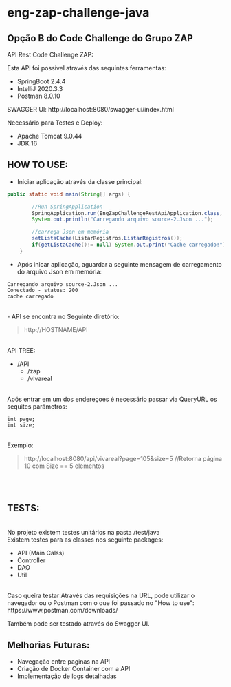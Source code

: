 # eng-zap-challenge-java
## Opção B do Code Challenge do Grupo ZAP

API Rest Code Challenge ZAP:

Esta API foi possível através das sequintes ferramentas: <br>

- SpringBoot 2.4.4 
- IntelliJ 2020.3.3 
- Postman 8.0.10

SWAGGER UI: http://localhost:8080/swagger-ui/index.html

Necessário para Testes e Deploy:<br>

- Apache Tomcat 9.0.44
- JDK 16

## HOW TO USE:

- Iniciar aplicação através da classe principal:
```java
public static void main(String[] args) {

		//Run SpringApplication
		SpringApplication.run(EngZapChallengeRestApiApplication.class, args);
		System.out.println("Carregando arquivo source-2.Json ...");

		//carrega Json em memória
		setListaCache(ListarRegistros.ListarRegistros());
		if(getListaCache()!= null) System.out.print("Cache carregado!");
	}
```
- Após inicar aplicação, aguardar a seguinte mensagem de carregamento do arquivo Json em memória:
```
Carregando arquivo source-2.Json ...
Conectado - status: 200
cache carregado
```
<br>
- API se encontra no Seguinte diretório:

> http://HOSTNAME/API
<br>
API TREE:

- /API
  - /zap 
  - /vivareal 
<br>
Após entrar em um dos endereçoes é necessário passar via QueryURL os sequites parâmetros:<br>

```
int page;
int size; 
```
<br>
Exemplo:
<br>

>http://localhost:8080/api/vivareal?page=105&size=5 //Retorna página 10 com Size == 5 elementos

<br><br>
## TESTS:
<br>
No projeto existem testes unitários na pasta /test/java
<br>
Existem testes para as classes nos seguinte packages:
<br>

- API (Main Calss)  
- Controller 
- DAO  
- Util  
<br>
Caso queira testar Através das requisições na URL, pode utilizar o navegador ou o Postman com o que foi passado no "How to use":
https://www.postman.com/downloads/

Também pode ser testado através do Swagger UI.


## Melhorias Futuras:
- Navegação entre paginas na API
- Criação de Docker Container com a API
- Implementação de logs detalhadas
